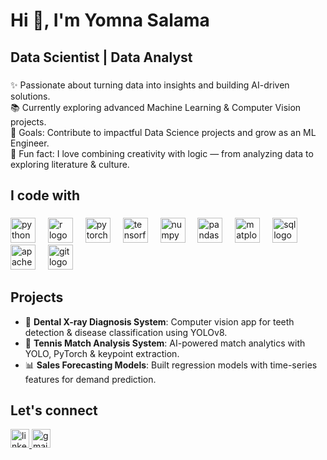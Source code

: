 <h1 align="left">Hi 👋, I'm Yomna Salama</h1>

###

<h2 align="left">Data Scientist | Data Analyst</h2>

###

<p align="left">
✨ Passionate about turning data into insights and building AI-driven solutions.<br>
📚 Currently exploring advanced Machine Learning & Computer Vision projects.<br>
🎯 Goals: Contribute to impactful Data Science projects and grow as an ML Engineer.<br>
🎲 Fun fact: I love combining creativity with logic — from analyzing data to exploring literature & culture.
</p>

###

<h2 align="left">I code with</h2>

###

<div align="left">
  <img src="https://cdn.jsdelivr.net/gh/devicons/devicon/icons/python/python-original.svg" height="40" alt="python logo" />
  <img width="12" />
  <img src="https://cdn.jsdelivr.net/gh/devicons/devicon/icons/r/r-original.svg" height="40" alt="r logo" />
  <img width="12" />
  <img src="https://cdn.jsdelivr.net/gh/devicons/devicon/icons/pytorch/pytorch-original.svg" height="40" alt="pytorch logo" />
  <img width="12" />
  <img src="https://cdn.jsdelivr.net/gh/devicons/devicon/icons/tensorflow/tensorflow-original.svg" height="40" alt="tensorflow logo" />
  <img width="12" />
  <img src="https://cdn.jsdelivr.net/gh/devicons/devicon/icons/numpy/numpy-original.svg" height="40" alt="numpy logo" />
  <img width="12" />
  <img src="https://cdn.jsdelivr.net/gh/devicons/devicon/icons/pandas/pandas-original.svg" height="40" alt="pandas logo" />
  <img width="12" />
  <img src="https://cdn.jsdelivr.net/gh/devicons/devicon/icons/matplotlib/matplotlib-original.svg" height="40" alt="matplotlib logo" />
  <img width="12" />
  <img src="https://cdn.jsdelivr.net/gh/devicons/devicon/icons/sqlite/sqlite-original.svg" height="40" alt="sql logo" />
  <img width="12" />
  <img src="https://cdn.jsdelivr.net/gh/devicons/devicon/icons/apache/apache-original.svg" height="40" alt="apache spark logo" />
  <img width="12" />
  <img src="https://cdn.jsdelivr.net/gh/devicons/devicon/icons/git/git-original.svg" height="40" alt="git logo" />
</div>

###

<h2 align="left">Projects</h2>

- 🦷 **Dental X-ray Diagnosis System**: Computer vision app for teeth detection & disease classification using YOLOv8.  
- 🎾 **Tennis Match Analysis System**: AI-powered match analytics with YOLO, PyTorch & keypoint extraction.  
- 📊 **Sales Forecasting Models**: Built regression models with time-series features for demand prediction.  

###

<h2 align="left">Let's connect</h2>

<p align="left">
  <a href="https://www.linkedin.com/in/yomna-salama" target="_blank">
    <img src="https://cdn.jsdelivr.net/gh/devicons/devicon/icons/linkedin/linkedin-original.svg" height="30" alt="linkedin logo" />
  </a>
  <a href="mailto:yomnasalama@example.com" target="_blank">
    <img src="https://cdn.jsdelivr.net/gh/devicons/devicon/icons/google/google-original.svg" height="30" alt="gmail logo" />
  </a>
</p>
